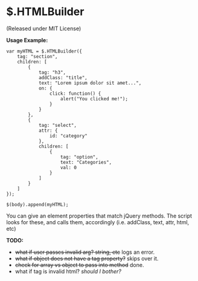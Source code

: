 $.HTMLBuilder
=============
(Released under MIT License)

**Usage Example:**

	var myHTML = $.HTMLBuilder({
		tag: "section",
		children: [
			{
				tag: "h3",
				addClass: "title",
				text: "Lorem ipsum dolor sit amet...",
				on: {
					click: function() {
						alert("You clicked me!");
					}
				}
			},
			{
				tag: "select",
				attr: {
					id: "category"
				},
				children: [
					{
						tag: "option",
						text: "Categories",
						val: 0
					}
				]
			}
		]
	});
	
	$(body).append(myHTML);
	
You can give an element properties that match jQuery methods. The script looks for these, and calls them, accordingly (i.e. addClass, text, attr, html, etc)

**TODO:**
- ~~what if user passes invalid arg? string, etc~~ logs an error.
- ~~what if object does not have a tag property?~~ skips over it.
- ~~check for array vs object to pass into method~~ done.
- what if tag is invalid html? *should I bother?*
